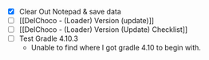 - [x] Clear Out Notepad & save data
- [ ] [[DelChoco - (Loader) Version (update)]]
- [ ] [[DelChoco - (Loader) Version (Update) Checklist]]
- [ ] Test Gradle 4.10.3 
	- Unable to find where I got gradle 4.10 to begin with.